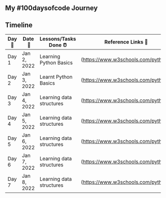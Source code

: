 ## My #100daysofcode Journey 

## Timeline 

|**Day:pushpin:**|**Date &nbsp;:calendar:**|**Lessons/Tasks Done :alarm_clock:**| **Reference Links :link:**| 
|------|-----------------|--------------------|---------------------| 
|Day 1|Jan 2, 2022| Learning Python Basics | (https://www.w3schools.com/python/) | 
|Day 2|Jan 3, 2022| Learnt Python Basics | (https://www.w3schools.com/python/) | 
|Day 3|Jan 4, 2022| Learning data structures | (https://www.w3schools.com/python/) |
|Day 4|Jan 5, 2022| Learning data structures | (https://www.w3schools.com/python/) |
|Day 5|Jan 6, 2022| Learning data structures | (https://www.w3schools.com/python/) |
|Day 6|Jan 7, 2022| Learning data structures | (https://www.w3schools.com/python/) |
|Day 7|Jan 8, 2022| Learning data structures | (https://www.w3schools.com/python/) |


